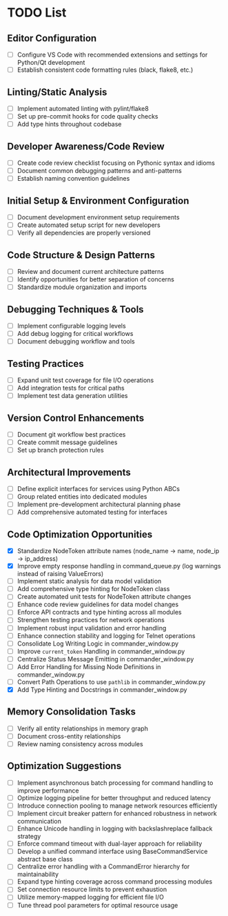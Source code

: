 # TODO List

## Editor Configuration
- [ ] Configure VS Code with recommended extensions and settings for Python/Qt development
- [ ] Establish consistent code formatting rules (black, flake8, etc.)

## Linting/Static Analysis
- [ ] Implement automated linting with pylint/flake8
- [ ] Set up pre-commit hooks for code quality checks
- [ ] Add type hints throughout codebase

## Developer Awareness/Code Review
- [ ] Create code review checklist focusing on Pythonic syntax and idioms
- [ ] Document common debugging patterns and anti-patterns
- [ ] Establish naming convention guidelines

## Initial Setup & Environment Configuration
- [ ] Document development environment setup requirements
- [ ] Create automated setup script for new developers
- [ ] Verify all dependencies are properly versioned

## Code Structure & Design Patterns
- [ ] Review and document current architecture patterns
- [ ] Identify opportunities for better separation of concerns
- [ ] Standardize module organization and imports

## Debugging Techniques & Tools
- [ ] Implement configurable logging levels
- [ ] Add debug logging for critical workflows
- [ ] Document debugging workflow and tools

## Testing Practices
- [ ] Expand unit test coverage for file I/O operations
- [ ] Add integration tests for critical paths
- [ ] Implement test data generation utilities

## Version Control Enhancements
- [ ] Document git workflow best practices
- [ ] Create commit message guidelines
- [ ] Set up branch protection rules

## Architectural Improvements
- [ ] Define explicit interfaces for services using Python ABCs
- [ ] Group related entities into dedicated modules
- [ ] Implement pre-development architectural planning phase
- [ ] Add comprehensive automated testing for interfaces

## Code Optimization Opportunities
- [x] Standardize NodeToken attribute names (node_name → name, node_ip → ip_address)
- [x] Improve empty response handling in command_queue.py (log warnings instead of raising ValueErrors)
- [ ] Implement static analysis for data model validation
- [ ] Add comprehensive type hinting for NodeToken class
- [ ] Create automated unit tests for NodeToken attribute changes
- [ ] Enhance code review guidelines for data model changes
- [ ] Enforce API contracts and type hinting across all modules
- [ ] Strengthen testing practices for network operations
- [ ] Implement robust input validation and error handling
- [ ] Enhance connection stability and logging for Telnet operations
- [ ] Consolidate Log Writing Logic in commander_window.py
- [ ] Improve `current_token` Handling in commander_window.py
- [ ] Centralize Status Message Emitting in commander_window.py
- [ ] Add Error Handling for Missing Node Definitions in commander_window.py
- [ ] Convert Path Operations to use `pathlib` in commander_window.py
- [x] Add Type Hinting and Docstrings in commander_window.py

## Memory Consolidation Tasks
- [ ] Verify all entity relationships in memory graph
- [ ] Document cross-entity relationships
- [ ] Review naming consistency across modules

## Optimization Suggestions
- [ ] Implement asynchronous batch processing for command handling to improve performance
- [ ] Optimize logging pipeline for better throughput and reduced latency
- [ ] Introduce connection pooling to manage network resources efficiently
- [ ] Implement circuit breaker pattern for enhanced robustness in network communication
- [ ] Enhance Unicode handling in logging with backslashreplace fallback strategy
- [ ] Enforce command timeout with dual-layer approach for reliability
- [ ] Develop a unified command interface using BaseCommandService abstract base class
- [ ] Centralize error handling with a CommandError hierarchy for maintainability
- [ ] Expand type hinting coverage across command processing modules
- [ ] Set connection resource limits to prevent exhaustion
- [ ] Utilize memory-mapped logging for efficient file I/O
- [ ] Tune thread pool parameters for optimal resource usage
